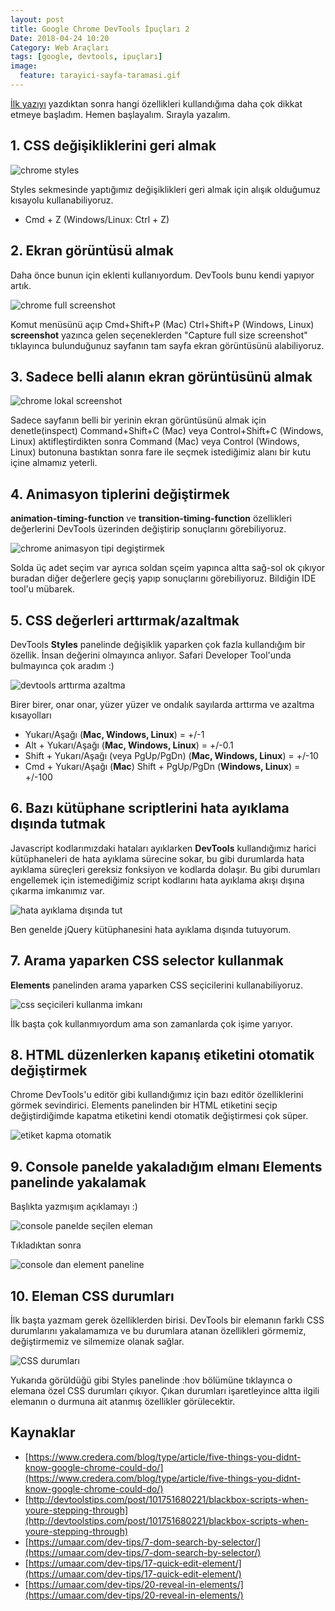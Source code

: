 ```yaml
---
layout: post
title: Google Chrome DevTools İpuçları 2
Date: 2018-04-24 10:20
Category: Web Araçları
tags: [google, devtools, ipuçları]
image:
  feature: tarayici-sayfa-taramasi.gif
---
```


[İlk yazıyı](http://fatihhayrioglu.com/google-chrome-devtools-ipuclari/) yazdıktan sonra hangi özellikleri kullandığıma daha çok dikkat etmeye başladım. Hemen başlayalım. Sırayla yazalım.

## 1. CSS değişikliklerini geri almak

![chrome styles](/images/chrome-styles.gif)

Styles sekmesinde yaptığımız değişiklikleri geri almak için alışık olduğumuz kısayolu kullanabiliyoruz.

 - Cmd + Z (Windows/Linux: Ctrl + Z)

## 2. Ekran görüntüsü almak

Daha önce bunun için eklenti kullanıyordum. DevTools bunu kendi yapıyor artık.

![chrome full screenshot](/images/full-screenshot.gif)

Komut menüsünü açıp Cmd+Shift+P (Mac) Ctrl+Shift+P (Windows, Linux) **screenshot** yazınca gelen seçeneklerden "Capture full size screenshot" tıklayınca bulunduğunuz sayfanın tam sayfa ekran görüntüsünü alabiliyoruz.

## 3. Sadece belli alanın ekran görüntüsünü almak

![chrome lokal screenshot](/images/lokal-screenshot.gif)

Sadece sayfanın belli bir yerinin ekran görüntüsünü almak için denetle(inspect) Command+Shift+C (Mac) veya Control+Shift+C (Windows, Linux) aktifleştirdikten sonra Command (Mac) veya Control (Windows, Linux) butonuna bastıktan sonra fare ile seçmek istediğimiz alanı bir kutu içine almamız yeterli.

## 4. Animasyon tiplerini değiştirmek

**animation-timing-function** ve **transition-timing-function** özellikleri değerlerini DevTools üzerinden değiştirip sonuçlarını görebiliyoruz. 

![chrome animasyon tipi degiştirmek](/images/animasyon-tipi.gif)

Solda üç adet seçim var ayrıca soldan sçeim yapınca altta sağ-sol ok çıkıyor buradan diğer değerlere geçiş yapıp sonuçlarını görebiliyoruz. Bildiğin IDE tool'u mübarek. 

## 5. CSS değerleri arttırmak/azaltmak

DevTools **Styles** panelinde değişiklik yaparken çok fazla kullandığım bir özellik. İnsan değerini olmayınca anlıyor. Safari Developer Tool'unda bulmayınca çok aradım :)

![devtools arttırma azaltma](/images/arttirma-azaltma.gif)

Birer birer, onar onar, yüzer yüzer ve ondalık sayılarda arttırma ve azaltma kısayolları

 - Yukarı/Aşağı (**Mac, Windows, Linux**) = +/-1
 - Alt + Yukarı/Aşağı (**Mac, Windows, Linux**) = +/-0.1
 - Shift + Yukarı/Aşağı (veya PgUp/PgDn) (**Mac, Windows, Linux**) = +/-10
 - Cmd + Yukarı/Aşağı (**Mac**) Shift + PgUp/PgDn (**Windows, Linux**) = +/-100
 

## 6. Bazı kütüphane scriptlerini hata ayıklama dışında tutmak

Javascript kodlarımızdaki hataları ayıklarken **DevTools** kullandığımız harici kütüphaneleri de hata ayıklama sürecine sokar, bu gibi durumlarda hata ayıklama süreçleri gereksiz fonksiyon ve kodlarda dolaşır. Bu gibi durumları engellemek için istemediğimiz script kodlarını hata ayıklama akışı dışına çıkarma imkanımız var. 

![hata ayıklama dışında tut](/images/jquery-disarda.gif)

Ben genelde jQuery kütüphanesini hata ayıklama dışında tutuyorum. 

## 7. Arama yaparken CSS selector kullanmak

**Elements** panelinden arama yaparken CSS seçicilerini kullanabiliyoruz.

![css seçicileri kullanma imkanı](/images/css-selector.gif)

İlk başta çok kullanmıyordum ama son zamanlarda çok işime yarıyor. 

## 8. HTML düzenlerken kapanış etiketini otomatik değiştirmek

Chrome DevTools'u editör gibi kullandığımız için bazı editör özelliklerini görmek sevindirici. Elements panelinden bir HTML etiketini seçip değiştirdiğimde kapatma etiketini kendi otomatik değiştirmesi çok süper.

![etiket kapma otomatik](/images/etiket-kapma-otomatik.gif)
 

## 9. Console panelde yakaladığım elmanı Elements panelinde yakalamak

Başlıkta yazmışım açıklamayı :)

![console panelde seçilen eleman](/images/console-element-gecis.gif)

Tıkladıktan sonra

![console dan element paneline](/images/console-element-gecis-2.gif)
 

## 10. Eleman CSS durumları

İlk başta yazmam gerek özelliklerden birisi. DevTools bir elemanın farklı CSS durumlarını yakalamamıza ve bu durumlara atanan özellikleri görmemiz, değiştirmemiz ve silmemize olanak sağlar.

![CSS durumları](/images/css-status.gif)

Yukarıda görüldüğü gibi Styles panelinde :hov bölümüne tıklayınca o elemana özel CSS durumları çıkıyor. Çıkan durumları işaretleyince altta ilgili elemanın o durmuna ait atanmış özellikler görülecektir.

## Kaynaklar


 - [https://www.credera.com/blog/type/article/five-things-you-didnt-know-google-chrome-could-do/](https://www.credera.com/blog/type/article/five-things-you-didnt-know-google-chrome-could-do/)
 - [http://devtoolstips.com/post/101751680221/blackbox-scripts-when-youre-stepping-through](http://devtoolstips.com/post/101751680221/blackbox-scripts-when-youre-stepping-through)
 - [https://umaar.com/dev-tips/7-dom-search-by-selector/](https://umaar.com/dev-tips/7-dom-search-by-selector/)
 - [https://umaar.com/dev-tips/17-quick-edit-element/](https://umaar.com/dev-tips/17-quick-edit-element/)
 - [https://umaar.com/dev-tips/20-reveal-in-elements/](https://umaar.com/dev-tips/20-reveal-in-elements/)